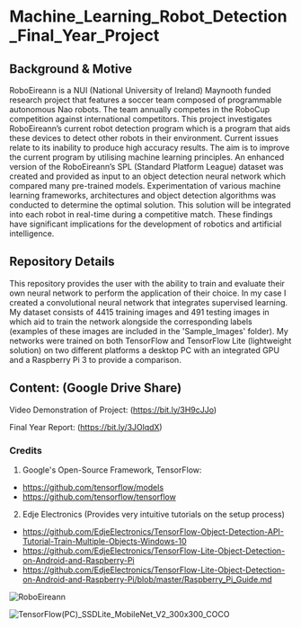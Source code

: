 # Machine_Learning_Robot_Detection_Final_Year_Project

## Background & Motive
RoboEireann is a NUI (National University of Ireland) Maynooth funded research project that features a soccer team composed of programmable autonomous Nao robots. The team annually competes in the RoboCup competition against international competitors. This project investigates RoboEireann’s current robot detection program which is a program that aids these devices to detect other robots in their environment. Current issues relate to its inability to produce high accuracy results. The aim is to improve the current program by utilising machine learning principles. An enhanced version of the RoboEireann’s SPL (Standard Platform League) dataset was created and provided as input to an object detection neural network which compared many pre-trained models. Experimentation of various machine learning frameworks, architectures and object detection algorithms was conducted to determine the optimal solution. This solution will be integrated into each robot in real-time during a competitive match. These findings have significant implications for the development of robotics and artificial intelligence.

## Repository Details
This repository provides the user with the ability to train and evaluate their own neural network to perform the application of their choice. In my case I created a convolutional neural network that integrates supervised learning. My dataset consists of 4415 training images and 491 testing images in which aid to train the network alongside the corresponding labels (examples of these images are included in the 'Sample_Images' folder). My networks were trained on both TensorFlow and TensorFlow Lite (lightweight solution) on two different platforms a desktop PC with an integrated GPU and a Raspberry Pi 3 to provide a comparison. 

## Content: (Google Drive Share)
Video Demonstration of Project: (https://bit.ly/3H9cJJo)

Final Year Report: (https://bit.ly/3JOlqdX)

### Credits
1. Google's Open-Source Framework, TensorFlow:
- https://github.com/tensorflow/models
- https://github.com/tensorflow/tensorflow

2. Edje Electronics (Provides very intuitive tutorials on the setup process)
- https://github.com/EdjeElectronics/TensorFlow-Object-Detection-API-Tutorial-Train-Multiple-Objects-Windows-10
- https://github.com/EdjeElectronics/TensorFlow-Lite-Object-Detection-on-Android-and-Raspberry-Pi
- https://github.com/EdjeElectronics/TensorFlow-Lite-Object-Detection-on-Android-and-Raspberry-Pi/blob/master/Raspberry_Pi_Guide.md

![RoboEireann](https://user-images.githubusercontent.com/36043248/79983121-390c5f00-849f-11ea-8a07-588f91048098.png)

![TensorFlow(PC)_SSDLite_MobileNet_V2_300x300_COCO](https://user-images.githubusercontent.com/36043248/79983116-36aa0500-849f-11ea-897c-45f5f64ea45d.PNG)
